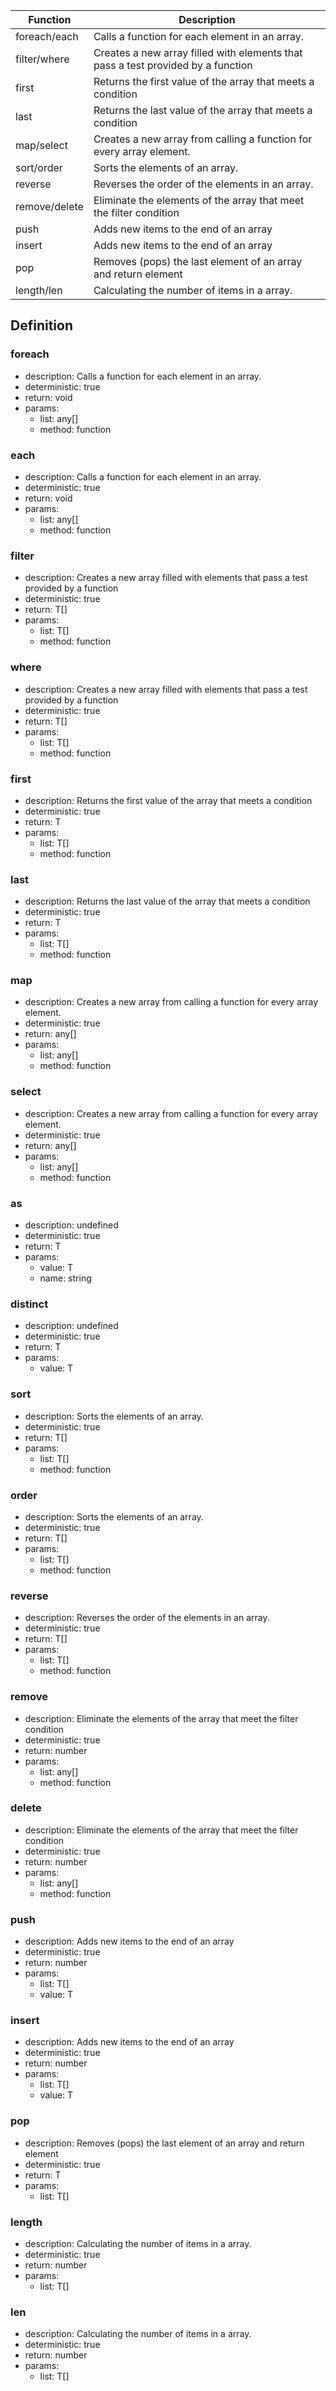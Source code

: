 |Function    	|Description                                   																		|
|-------------|---------------------------------------------------------------------------------|
|foreach/each	|Calls a function for each element in an array.																		|
|filter/where	|Creates a new array filled with elements that pass a test provided by a function	|
|first				|Returns the first value of the array that meets a condition											|
|last					|Returns the last value of the array that meets a condition												|
|map/select		|Creates a new array from calling a function for every array element.							|
|sort/order		|Sorts the elements of an array.																									|
|reverse			|Reverses the order of the elements in an array.																	|
|remove/delete|Eliminate the elements of the array that meet the filter condition								|
|push					|Adds new items to the end of an array																						|
|insert				|Adds new items to the end of an array																						|
|pop					|Removes (pops) the last element of an array and return element										|
|length/len		|Calculating the number of items in a array.																			|

## Definition

### foreach

- description: Calls a function for each element in an array.
- deterministic: true
- return: void
- params:
	- list: any[]
	- method: function

### each

- description: Calls a function for each element in an array.
- deterministic: true
- return: void
- params:
	- list: any[]
	- method: function

### filter

- description: Creates a new array filled with elements that pass a test provided by a function
- deterministic: true
- return: T[]
- params:
	- list: T[]
	- method: function

### where

- description: Creates a new array filled with elements that pass a test provided by a function
- deterministic: true
- return: T[]
- params:
	- list: T[]
	- method: function

### first

- description: Returns the first value of the array that meets a condition
- deterministic: true
- return: T
- params:
	- list: T[]
	- method: function

### last

- description: Returns the last value of the array that meets a condition
- deterministic: true
- return: T
- params:
	- list: T[]
	- method: function

### map

- description: Creates a new array from calling a function for every array element.
- deterministic: true
- return: any[]
- params:
	- list: any[]
	- method: function

### select

- description: Creates a new array from calling a function for every array element.
- deterministic: true
- return: any[]
- params:
	- list: any[]
	- method: function

### as

- description: undefined
- deterministic: true
- return: T
- params:
	- value: T
	- name: string

### distinct

- description: undefined
- deterministic: true
- return: T
- params:
	- value: T

### sort

- description: Sorts the elements of an array.
- deterministic: true
- return: T[]
- params:
	- list: T[]
	- method: function

### order

- description: Sorts the elements of an array.
- deterministic: true
- return: T[]
- params:
	- list: T[]
	- method: function

### reverse

- description: Reverses the order of the elements in an array.
- deterministic: true
- return: T[]
- params:
	- list: T[]
	- method: function

### remove

- description: Eliminate the elements of the array that meet the filter condition
- deterministic: true
- return: number
- params:
	- list: any[]
	- method: function

### delete

- description: Eliminate the elements of the array that meet the filter condition
- deterministic: true
- return: number
- params:
	- list: any[]
	- method: function

### push

- description: Adds new items to the end of an array
- deterministic: true
- return: number
- params:
	- list: T[]
	- value: T

### insert

- description: Adds new items to the end of an array
- deterministic: true
- return: number
- params:
	- list: T[]
	- value: T

### pop

- description: Removes (pops) the last element of an array and return element
- deterministic: true
- return: T
- params:
	- list: T[]

### length

- description: Calculating the number of items in a array.
- deterministic: true
- return: number
- params:
	- list: T[]

### len

- description: Calculating the number of items in a array.
- deterministic: true
- return: number
- params:
	- list: T[]
